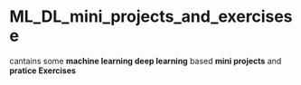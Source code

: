 # ML_DL_mini_projects_and_exercisese
cantains some **machine learning deep learning** based **mini projects** and **pratice Exercises**
